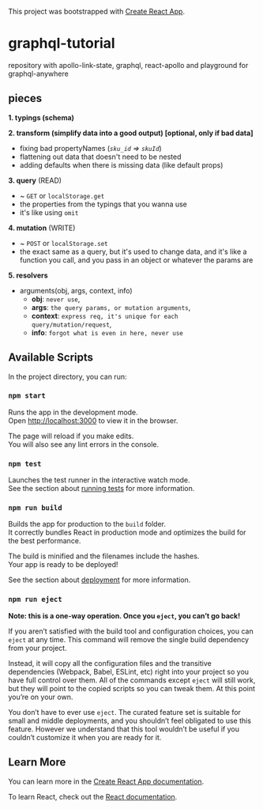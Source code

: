 This project was bootstrapped with [Create React App](https://github.com/facebook/create-react-app).

# graphql-tutorial

repository with apollo-link-state, graphql, react-apollo and playground for graphql-anywhere

## pieces

**1. typings (schema)**

**2. transform (simplify data into a good output) [optional, only if bad data]**

- fixing bad propertyNames (_`sku_id` => `skuId`_)
- flattening out data that doesn't need to be nested
- adding defaults when there is missing data (like default props)

**3. query** (READ)

- ~ `GET` or `localStorage.get`
- the properties from the typings that you wanna use
- it's like using `omit`

**4. mutation** (WRITE)

- ~ `POST` or `localStorage.set`
- the exact same as a query, but it's used to change data, and it's like a function you call, and you pass in an object or whatever the params are

**5. resolvers**

- arguments(obj, args, context, info)
  - **obj**: `never use`,
  - **args**: `the query params, or mutation arguments`,
  - **context**: `express req, it's unique for each query/mutation/request`,
  - **info**: `forgot what is even in here, never use`

##

## Available Scripts

In the project directory, you can run:

### `npm start`

Runs the app in the development mode.<br>
Open [http://localhost:3000](http://localhost:3000) to view it in the browser.

The page will reload if you make edits.<br>
You will also see any lint errors in the console.

### `npm test`

Launches the test runner in the interactive watch mode.<br>
See the section about [running tests](https://facebook.github.io/create-react-app/docs/running-tests) for more information.

### `npm run build`

Builds the app for production to the `build` folder.<br>
It correctly bundles React in production mode and optimizes the build for the best performance.

The build is minified and the filenames include the hashes.<br>
Your app is ready to be deployed!

See the section about [deployment](https://facebook.github.io/create-react-app/docs/deployment) for more information.

### `npm run eject`

**Note: this is a one-way operation. Once you `eject`, you can’t go back!**

If you aren’t satisfied with the build tool and configuration choices, you can `eject` at any time. This command will remove the single build dependency from your project.

Instead, it will copy all the configuration files and the transitive dependencies (Webpack, Babel, ESLint, etc) right into your project so you have full control over them. All of the commands except `eject` will still work, but they will point to the copied scripts so you can tweak them. At this point you’re on your own.

You don’t have to ever use `eject`. The curated feature set is suitable for small and middle deployments, and you shouldn’t feel obligated to use this feature. However we understand that this tool wouldn’t be useful if you couldn’t customize it when you are ready for it.

## Learn More

You can learn more in the [Create React App documentation](https://facebook.github.io/create-react-app/docs/getting-started).

To learn React, check out the [React documentation](https://reactjs.org/).
